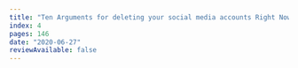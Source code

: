 ```yaml
---
title: "Ten Arguments for deleting your social media accounts Right Now by Jaron Lanier"
index: 4
pages: 146
date: "2020-06-27"
reviewAvailable: false
---
```


